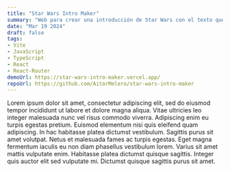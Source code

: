 ```yaml
---
title: "Star Wars Intro Maker"
summary: "Web para crear una introducción de Star Wars con el texto que quieras"
date: "Mar 19 2024"
draft: false
tags:
- Vite
- JavaScript
- TypeScript
- React
- React-Router
demoUrl: https://star-wars-intro-maker.vercel.app/
repoUrl: https://github.com/AitorMelero/star-wars-intro-maker
---
```


Lorem ipsum dolor sit amet, consectetur adipiscing elit, sed do eiusmod tempor incididunt ut labore et dolore magna aliqua. Vitae ultricies leo integer malesuada nunc vel risus commodo viverra. Adipiscing enim eu turpis egestas pretium. Euismod elementum nisi quis eleifend quam adipiscing. In hac habitasse platea dictumst vestibulum. Sagittis purus sit amet volutpat. Netus et malesuada fames ac turpis egestas. Eget magna fermentum iaculis eu non diam phasellus vestibulum lorem. Varius sit amet mattis vulputate enim. Habitasse platea dictumst quisque sagittis. Integer quis auctor elit sed vulputate mi. Dictumst quisque sagittis purus sit amet.
